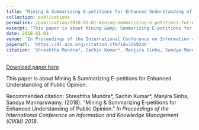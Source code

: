 ```yaml
---
title: "Mining & Summarizing E-petitions for Enhanced Understanding of Public Opinion"
collection: publications
permalink: /publication/2018-01-01-mining-summarizing-e-petitions-for-enhanced-understanding-of-public-opinion
excerpt: 'This paper is about Mining &amp; Summarizing E-petitions for Enhanced Understanding of Public Opinion.'
date: 2018-01-01
venue: 'In Proceedings of the International Conference on Information and Knowledge Management (CIKM) 2018'
paperurl: 'https://dl.acm.org/citation.cfm?id=3269246'
citation: 'Shreshtha Mundra*, Sachin Kumar*, Manjira Sinha, Sandya Mannarswamy. (2018). &quot;Mining &amp; Summarizing E-petitions for Enhanced Understanding of Public Opinion.&quot; <i>In Proceedings of the International Conference on Information and Knowledge Management (CIKM) 2018</i>.'
---
```


<a href='https://dl.acm.org/citation.cfm?id=3269246'>Download paper here</a>

This paper is about Mining &amp; Summarizing E-petitions for Enhanced Understanding of Public Opinion.

Recommended citation: Shreshtha Mundra*, Sachin Kumar*, Manjira Sinha, Sandya Mannarswamy. (2018). "Mining & Summarizing E-petitions for Enhanced Understanding of Public Opinion." <i>In Proceedings of the International Conference on Information and Knowledge Management (CIKM) 2018</i>.